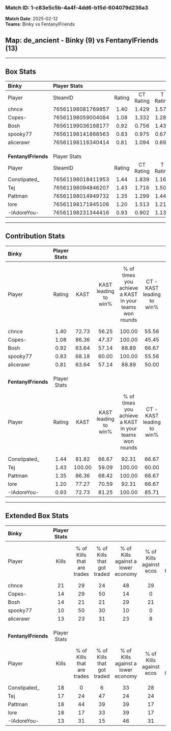 ### Match ID: 1-c83e5c5b-4a4f-4dd6-b15d-604079d236a3  
**Match Date**: 2025-02-12  
**Teams**: Binky vs FentanylFriends  

## **Map**: de_ancient - Binky (9) vs FentanylFriends (13)  
---  

## Box Stats  

| **Binky**           | Player Stats      |        |           |          |        |       |       |         |        |      |     |
| :- | :- | :-: | :-: | :-: | :-: | :-: | :-: | :-: | :-: | :-: | :-: |
| Player              | SteamID           | Rating | CT Rating | T Rating |  KAST  |  ADR  | Kills | Assists | Deaths | K/D  | HS% |
| chnce               | 76561198081769857 |  1.40  |   1.429   |  1.573   | 72.73  | 103.0 |  21   |    8    |   16   | 1.31 | 28  |
| Copes-              | 76561198059004084 |  1.08  |   1.332   |  1.289   | 86.36  | 86.1  |  14   |    6    |   19   | 0.74 | 50  |
| Bosh                | 76561199036168177 |  0.92  |   0.756   |  1.430   | 63.64  | 70.5  |  14   |    6    |   17   | 0.82 | 42  |
| spooky77            | 76561198141868563 |  0.83  |   0.975   |  0.671   | 68.18  | 65.5  |  10   |    7    |   15   | 0.67 | 40  |
| alicerawr           | 76561198116340414 |  0.81  |   1.094   |  0.695   | 63.64  | 53.5  |  13   |    4    |   17   | 0.76 | 38  |
|                     |                   |        |           |          |        |       |       |         |        |      |     |
|                     |                   |        |           |          |        |       |       |         |        |      |     |
|                     |                   |        |           |          |        |       |       |         |        |      |     |
| **FentanylFriends** | Player Stats      |        |           |          |        |       |       |         |        |      |     |
| Player              | SteamID           | Rating | CT Rating | T Rating |  KAST  |  ADR  | Kills | Assists | Deaths | K/D  | HS% |
| Constipated_        | 76561198018411953 |  1.44  |   1.839   |  1.166   | 81.82  | 100.5 |  18   |    5    |   11   | 1.64 | 38  |
| Tej                 | 76561198094846207 |  1.43  |   1.716   |  1.508   | 100.00 | 101.6 |  17   |    8    |   16   | 1.06 | 35  |
| Pattman             | 76561198014949732 |  1.35  |   1.299   |  1.443   | 86.36  | 75.5  |  18   |    6    |   13   | 1.38 | 44  |
| lore                | 76561198171945106 |  1.20  |   1.513   |  1.213   | 77.27  | 78.6  |  18   |    7    |   17   | 1.06 | 72  |
| -IAdoreYou-         | 76561198231344416 |  0.93  |   0.902   |  1.131   | 72.73  | 58.1  |  13   |    1    |   15   | 0.87 | 76  |
---  

## Contribution Stats  

| **Binky**           | Player Stats |        |                      |                                                        |                           |                                                             |                          |                                                            |
| :- | :-: | :-: | :-: | :-: | :-: | :-: | :-: | :-: |
| Player              |    Rating    |  KAST  | KAST leading to win% | % of times you achieve a KAST in your teams won rounds | CT - KAST leading to win% | CT - % of times you achieve a KAST in your teams won rounds | T - KAST leading to win% | T - % of times you achieve a KAST in your teams won rounds |
| chnce               |     1.40     | 72.73  |        56.25         |                         100.00                         |           55.56           |                           100.00                            |          57.14           |                           100.00                           |
| Copes-              |     1.08     | 86.36  |        47.37         |                         100.00                         |           45.45           |                           100.00                            |          50.00           |                           100.00                           |
| Bosh                |     0.92     | 63.64  |        57.14         |                         88.89                          |           66.67           |                            80.00                            |          50.00           |                           100.00                           |
| spooky77            |     0.83     | 68.18  |        60.00         |                         100.00                         |           55.56           |                           100.00                            |          66.67           |                           100.00                           |
| alicerawr           |     0.81     | 63.64  |        57.14         |                         88.89                          |           50.00           |                            80.00                            |          66.67           |                           100.00                           |
|                     |              |        |                      |                                                        |                           |                                                             |                          |                                                            |
|                     |              |        |                      |                                                        |                           |                                                             |                          |                                                            |
|                     |              |        |                      |                                                        |                           |                                                             |                          |                                                            |
| **FentanylFriends** | Player Stats |        |                      |                                                        |                           |                                                             |                          |                                                            |
| Player              |    Rating    |  KAST  | KAST leading to win% | % of times you achieve a KAST in your teams won rounds | CT - KAST leading to win% | CT - % of times you achieve a KAST in your teams won rounds | T - KAST leading to win% | T - % of times you achieve a KAST in your teams won rounds |
| Constipated_        |     1.44     | 81.82  |        66.67         |                         92.31                          |           66.67           |                           100.00                            |          66.67           |                           85.71                            |
| Tej                 |     1.43     | 100.00 |        59.09         |                         100.00                         |           60.00           |                           100.00                            |          58.33           |                           100.00                           |
| Pattman             |     1.35     | 86.36  |        68.42         |                         100.00                         |           66.67           |                           100.00                            |          70.00           |                           100.00                           |
| lore                |     1.20     | 77.27  |        70.59         |                         92.31                          |           66.67           |                           100.00                            |          75.00           |                           85.71                            |
| -IAdoreYou-         |     0.93     | 72.73  |        81.25         |                         100.00                         |           85.71           |                           100.00                            |          77.78           |                           100.00                           |
---  

## Extended Box Stats  

| **Binky**           | Player Stats |                            |                            |                                    |                         |                              |                                 |        |                             |                                     |                          |                               |                            |
| :- | :-: | :-: | :-: | :-: | :-: | :-: | :-: | :-: | :-: | :-: | :-: | :-: | :-: |
| Player              |    Kills     | % of Kills that are trades | % of Kills that got traded | % of Kills against a lower economy | % of Kills against ecos | % of Kills that are flawless | % of Kills that are close duels | Deaths | % of Deaths that get traded | % of Deaths against a lower economy | % of Deaths against ecos | % of Deaths that are flawless | % of Deaths that are close |
| chnce               |      21      |             29             |             24             |                 48                 |           29            |              52              |                5                |   16   |             25              |                  6                  |            6             |              56               |             0              |
| Copes-              |      14      |             29             |             50             |                 14                 |            0            |              71              |                7                |   19   |             47              |                 21                  |            11            |              58               |             5              |
| Bosh                |      14      |             21             |             21             |                 29                 |           21            |              79              |                0                |   17   |             35              |                  6                  |            6             |              47               |             0              |
| spooky77            |      10      |             50             |             30             |                 10                 |            0            |              40              |               10                |   15   |              7              |                  7                  |            0             |              53               |             20             |
| alicerawr           |      13      |             23             |             31             |                 23                 |            8            |              62              |                0                |   17   |             24              |                  6                  |            0             |              82               |             6              |
|                     |              |                            |                            |                                    |                         |                              |                                 |        |                             |                                     |                          |                               |                            |
|                     |              |                            |                            |                                    |                         |                              |                                 |        |                             |                                     |                          |                               |                            |
|                     |              |                            |                            |                                    |                         |                              |                                 |        |                             |                                     |                          |                               |                            |
| **FentanylFriends** | Player Stats |                            |                            |                                    |                         |                              |                                 |        |                             |                                     |                          |                               |                            |
| Player              |    Kills     | % of Kills that are trades | % of Kills that got traded | % of Kills against a lower economy | % of Kills against ecos | % of Kills that are flawless | % of Kills that are close duels | Deaths | % of Deaths that get traded | % of Deaths against a lower economy | % of Deaths against ecos | % of Deaths that are flawless | % of Deaths that are close |
| Constipated_        |      18      |             0              |             6              |                 33                 |           28            |              44              |               11                |   11   |             18              |                 18                  |            0             |              45               |             0              |
| Tej                 |      17      |             24             |             47             |                 24                 |           24            |              53              |               18                |   16   |             44              |                 31                  |            13            |              50               |             13             |
| Pattman             |      18      |             44             |             39             |                 39                 |           17            |              50              |                0                |   13   |             23              |                  8                  |            0             |              77               |             0              |
| lore                |      18      |             17             |             33             |                 39                 |           17            |              72              |                0                |   17   |             35              |                 18                  |            6             |              65               |             0              |
| -IAdoreYou-         |      13      |             31             |             15             |                 46                 |           31            |              77              |                0                |   15   |             27              |                 13                  |            0             |              87               |             7              |
